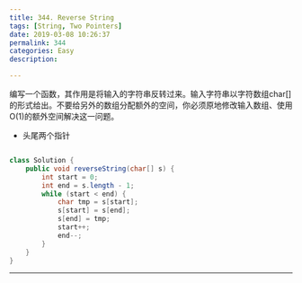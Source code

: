 ```yaml
---
title: 344. Reverse String
tags: [String, Two Pointers]
date: 2019-03-08 10:26:37
permalink: 344
categories: Easy
description: 

---
```

<p class="description">编写一个函数，其作用是将输入的字符串反转过来。输入字符串以字符数组char[]的形式给出。不要给另外的数组分配额外的空间，你必须原地修改输入数组、使用O(1)的额外空间解决这一问题。</p>



<!-- more -->

- 头尾两个指针

```java 344. 反转字符串

class Solution {
    public void reverseString(char[] s) {
        int start = 0;
        int end = s.length - 1;
        while (start < end) {
            char tmp = s[start];
            s[start] = s[end];
            s[end] = tmp;
            start++;
            end--;
        }
    }
}

```


<hr />